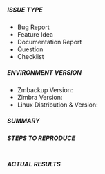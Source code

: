 <!--
Before open an issue, please remember to check our Google Group (link in README.md) and the other issues. Maybe what you want is already answered.
You don't need to answer all the questions below, just answer what is pertinent to what you want (You don't need to explain the steps to reproduce and the results if your issue is about the documentation)
-->

<!--
ISSUE TYPE: Inform what kind of issue we are talking about. Choose only one option.
-->
##### ISSUE TYPE
- Bug Report
- Feature Idea
- Documentation Report
- Question
- Checklist

<!--
ENVIRONMENT VERSION: Describe the environment you are using the Zmbackup and its version.
-->
##### ENVIRONMENT VERSION
- Zmbackup Version:
- Zimbra Version:
- Linux Distribution & Version:

<!--
SUMMARY: Describe your issue in this field. The more detailed you gave us, more easy and fast will be for us to debug and fix the software.
-->
##### SUMMARY

<!---
SUMMARY:For bugs, show exactly how to reproduce the problem, using a minimal test-case. For new features, show how the feature would be used.
-->
##### STEPS TO REPRODUCE
```
```
<!--
ACTUAL RESULTS: What happened when you did the steps before.
-->
##### ACTUAL RESULTS
```
```
